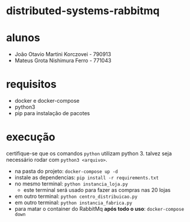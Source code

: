 # distributed-systems-rabbitmq

# alunos
  - João Otavio Martini Korczovei - 790913
  - Mateus Grota Nishimura Ferro - 771043

# requisitos
  - docker e docker-compose
  - python3
  - pip para instalação de pacotes

# execução

certifique-se que os comandos `python` utilizam python 3. talvez seja necessário rodar com `python3 <arquivo>`.

- na pasta do projeto: `docker-compose up -d`
- instale as dependencias: `pip install -r requirements.txt`
- no mesmo terminal: `python instancia_loja.py`
  - este terminal será usado para fazer as compras nas 20 lojas
- em outro terminal: `python centro_distribuicao.py`
- em outro terminal: `python instancia_fabrica.py`
- para matar o container do RabbitMq **após todo o uso**: `docker-compose down`

